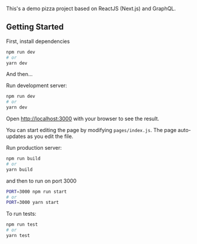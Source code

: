 This's a demo pizza project based on ReactJS (Next.js) and GraphQL.

## Getting Started

First, install dependencies

```bash
npm run dev
# or
yarn dev
```

And then...

Run development server:

```bash
npm run dev
# or
yarn dev
```

Open [http://localhost:3000](http://localhost:3000) with your browser to see the result.

You can start editing the page by modifying `pages/index.js`. The page auto-updates as you edit the file.

Run production server:

```bash
npm run build
# or
yarn build
```

and then to run on port 3000

```bash
PORT=3000 npm run start
# or
PORT=3000 yarn start
```

To run tests:

```bash
npm run test
# or
yarn test
```
